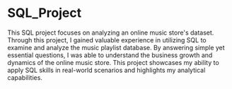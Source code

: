 # SQL_Project
This SQL project focuses on analyzing an online music store's dataset. Through this project, I gained valuable experience in utilizing SQL to examine and analyze the music playlist database. By answering simple yet essential questions, I was able to understand the business growth and dynamics of the online music store. This project showcases my ability to apply SQL skills in real-world scenarios and highlights my analytical capabilities.
